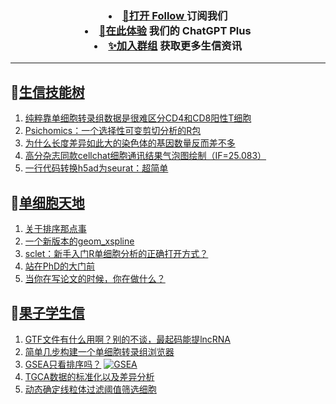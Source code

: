 
<h3 align="center">   
<li> <a href="https://app.follow.is/share/feeds/86231884517090304">🌈打开 Follow </a>订阅我们</li>  

<li> <a href="https://kyplus.092420.xyz/">🌟在此体验</a> 我们的 ChatGPT Plus </li>  

<li> <a href="https://t.me/BioInfoTalk">✨加入群组</a> 获取更多生信资讯</li>  
</h3>

------------------

## 📝[生信技能树](https://github.com/ixxmu/mp_duty/issues?q=label%3A%E7%94%9F%E4%BF%A1%E6%8A%80%E8%83%BD%E6%A0%91+is%3Aclosed)
<!-- 1issueTable -->

1. [纯粹靠单细胞转录组数据是很难区分CD4和CD8阳性T细胞](https://github.com/ixxmu/mp_duty/issues/6946) 
2. [Psichomics：一个选择性可变剪切分析的R包](https://github.com/ixxmu/mp_duty/issues/6939) 
3. [为什么长度差异如此大的染色体的基因数量反而差不多](https://github.com/ixxmu/mp_duty/issues/6929) 
4. [高分杂志同款cellchat细胞通讯结果气泡图绘制（IF=25.083）](https://github.com/ixxmu/mp_duty/issues/6921) 
5. [一行代码转换h5ad为seurat：超简单](https://github.com/ixxmu/mp_duty/issues/6915) 
<!-- 1issueTable -->
## 📝[单细胞天地](https://github.com/ixxmu/mp_duty/issues?q=label%3A%E5%8D%95%E7%BB%86%E8%83%9E%E5%A4%A9%E5%9C%B0+is%3Aclosed)
<!-- 2issueTable -->

1. [关于排序那点事](https://github.com/ixxmu/mp_duty/issues/6920) 
2. [一个新版本的geom_xspline](https://github.com/ixxmu/mp_duty/issues/6858) 
3. [sclet：新手入门R单细胞分析的正确打开方式？](https://github.com/ixxmu/mp_duty/issues/6588) 
4. [站在PhD的大门前](https://github.com/ixxmu/mp_duty/issues/6578) 
5. [当你在写论文的时候，你在做什么？](https://github.com/ixxmu/mp_duty/issues/6577) 
<!-- 2issueTable -->

## 📝[果子学生信](https://github.com/ixxmu/mp_duty/issues?q=label%3A%E6%9E%9C%E5%AD%90%E5%AD%A6%E7%94%9F%E4%BF%A1+is%3Aclosed)
<!-- 3issueTable -->

1. [GTF文件有什么用啊？别的不谈，最起码能提lncRNA](https://github.com/ixxmu/mp_duty/issues/6080) 
2. [简单几步构建一个单细胞转录组浏览器](https://github.com/ixxmu/mp_duty/issues/5103) 
3. [GSEA只看排序吗？](https://github.com/ixxmu/mp_duty/issues/4920) [![GSEA](https://img.shields.io/github/labels/ixxmu/mp_duty/GSEA)](https://github.com/ixxmu/mp_duty/labels/GSEA)
4. [TGCA数据的标准化以及差异分析](https://github.com/ixxmu/mp_duty/issues/4829) 
5. [动态确定线粒体过滤阈值筛选细胞](https://github.com/ixxmu/mp_duty/issues/4754) 
<!-- 3issueTable -->
